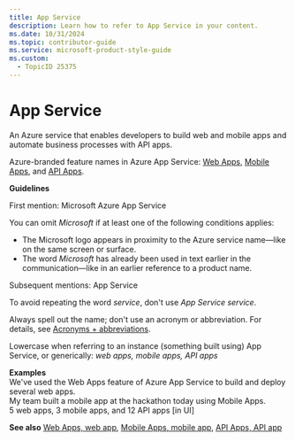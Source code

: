 ```yaml
---
title: App Service
description: Learn how to refer to App Service in your content.
ms.date: 10/31/2024
ms.topic: contributor-guide
ms.service: microsoft-product-style-guide
ms.custom:
  - TopicID 25375
---
```



# App Service

An Azure service that enables developers to build web and mobile apps and automate business processes with API apps.

Azure-branded feature names in Azure App Service: [Web Apps](~\a_z_names_terms\w\web-apps-web-app.md), [Mobile Apps](~\a_z_names_terms\m\mobile-apps-mobile-app.md), and [API Apps](~\a_z_names_terms\a\api-apps-api-app.md).

**Guidelines**

First mention: Microsoft Azure App Service

You can omit *Microsoft* if at least one of the following conditions applies:

- The Microsoft logo appears in proximity to the Azure service name—like on the same screen or surface.
- The word *Microsoft* has already been used in text earlier in the communication—like in an earlier reference to a product name.

Subsequent mentions: App Service 

To avoid repeating the word *service*, don't use *App Service service*.

Always spell out the name; don't use an acronym or abbreviation. For details, see [Acronyms + abbreviations](~\acronyms-and-abbreviations.md).

Lowercase when referring to an instance (something built using) App Service, or generically: *web apps, mobile apps, API apps*

**Examples**  
We've used the Web Apps feature of Azure App Service to build and deploy several web apps.  
My team built a mobile app at the hackathon today using Mobile Apps.  
5 web apps, 3 mobile apps, and 12 API apps [in UI]

**See also** [Web Apps, web app](~\a_z_names_terms\w\web-apps-web-app.md), [Mobile Apps, mobile app](~\a_z_names_terms\m\mobile-apps-mobile-app.md), [API Apps, API app](~\a_z_names_terms\a\api-apps-api-app.md)


